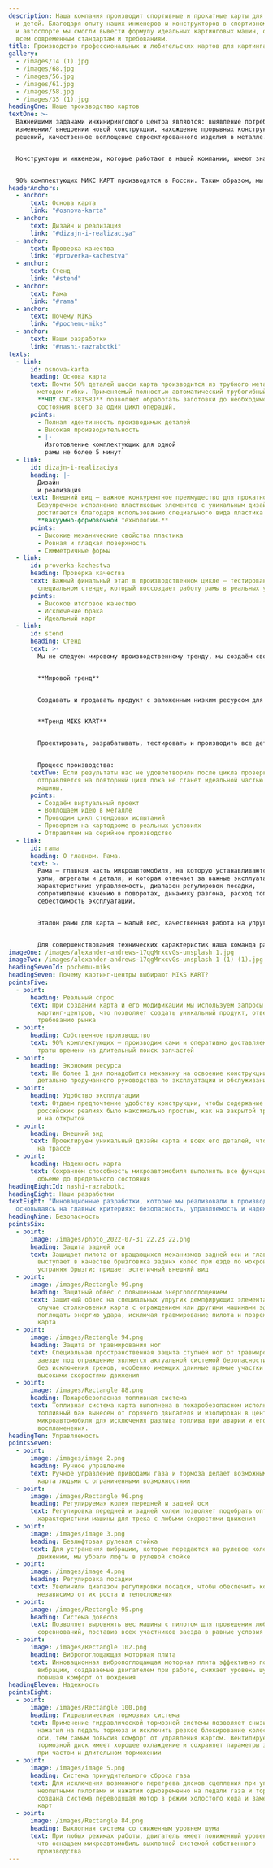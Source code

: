 ```yaml
---
description: Наша компания производит спортивные и прокатные карты для взрослых
  и детей. Благодаря опыту наших инженеров и конструкторов в спортивном картине
  и автоспорте мы смогли вывести формулу идеальных картинговых машин, отвечающим
  всем современным стандартам и требованиям.
title: Производство профессиональных и любительских картов для картинга в Москве
gallery:
  - /images/14 (1).jpg
  - /images/68.jpg
  - /images/56.jpg
  - /images/61.jpg
  - /images/58.jpg
  - /images/35 (1).jpg
headingOne: Наше производство картов
textOne: >-
  Важнейшими задачами инжинирингового центра являются: выявление потребности в
  изменении/ внедрении новой конструкции, нахождение прорывных конструктивных
  решений, качественное воплощение спроектированного изделия в металле.


  Конструкторы и инженеры, которые работают в нашей компании, имеют значительный опыт в спортивном картинге и автоспорте, что позволяет спроектировать карты, отвечающие нашим целям и воплотить все инновационные решения в металле. Для этого мы используем современное точное оборудование, которое позволяет держать высокое качество вне зависимости от количества производимых деталей, снижая производственные риски, минимизируя издержки и снижая себестоимость конечного продукта.


  90% комплектующих МИКС КАРТ производятся в России. Таким образом, мы контролируем каждый шаг будущего карта и можем гарантировать нашим клиентам наличие запасных частей с оперативной логистикой.
headerAnchors:
  - anchor:
      text: Основа карта
      link: "#osnova-karta"
  - anchor:
      text: Дизайн и реализация
      link: "#dizajn-i-realizaciya"
  - anchor:
      text: Проверка качества
      link: "#proverka-kachestva"
  - anchor:
      text: Стенд
      link: "#stend"
  - anchor:
      text: Рама
      link: "#rama"
  - anchor:
      text: Почему MIKS
      link: "#pochemu-miks"
  - anchor:
      text: Наши разработки
      link: "#nashi-razrabotki"
texts:
  - link:
      id: osnova-karta
      heading: Основа карта
      text: Почти 50% деталей шасси карта производится из трубного металлопроката
        методом гибки. Применяемый полностью автоматический трубогибный станок с
        **ЧПУ CNC-38TSRJ** позволяет обработать заготовки до необходимого
        состояния всего за один цикл операций.
      points:
        - Полная идентичность производимых деталей
        - Высокая производительность
        - |-
          Изготовление комплектующих для одной
          рамы не более 5 минут
  - link:
      id: dizajn-i-realizaciya
      heading: |-
        Дизайн 
        и реализация
      text: Внешний вид – важное конкурентное преимущество для прокатного картинга.
        Безупречное исполнение пластиковых элементов с уникальным дизайном
        достигается благодаря использованию специального вида пластика и
        **вакуумно-формовочной технологии.**
      points:
        - Высокие механические свойства пластика
        - Ровная и гладкая поверхность
        - Симметричные формы
  - link:
      id: proverka-kachestva
      heading: Проверка качествa
      text: Важный финальный этап в производственном цикле – тестирование изделий на
        специальном стенде, который воссоздает работу рамы в реальных условиях.
      points:
        - Высокое итоговое качество
        - Исключение брака
        - Идеальный карт
  - link:
      id: stend
      heading: Стенд
      text: >-
        Мы не следуем мировому производственному тренду, мы создаём свой.


        **Мировой тренд**


        Создавать и продавать продукт с заложенным низким ресурсом для дальнейшего заработка на продаже запасных комплектующих. 


        **Тренд MIKS KART**


        Проектировать, разрабатывать, тестировать и производить все детали карта с повышенными характеристиками надежности и высоким уровнем ремонтопригодности.


        Процесс производства: 
      textTwo: Если результаты нас не удовлетворили после цикла проверки, то компонент
        отправляется на повторный цикл пока не станет идеальной частью будущей
        машины.
      points:
        - Создаём виртуальный проект
        - Воплощаем идею в металле
        - Проводим цикл стендовых испытаний
        - Проверяем на картодроме в реальных условиях
        - Отправляем на серийное производство
  - link:
      id: rama
      heading: О главном. Рама.
      text: >-
        Рама — главная часть микроавтомобиля, на которую устанавливаются все
        узлы, агрегаты и детали, и которая отвечает за важные эксплуатационные
        характеристики: управляемость, диапазон регулировок посадки,
        сопротивление качению в поворотах, динамику разгона, расход топлива и
        себестоимость эксплуатации. 


        Эталон рамы для карта — малый вес, качественная работа на упругое кручение вокруг продольной оси в поворотах и отсутствие пластической деформации при работе и ударах.


        Для совершенствования технических характеристик наша команда разработала испытательный стенд. Стенд позволяет нам в короткие сроки провести испытания в идентичных условиях, подобрать оптимальные материалы и технологию производства, чтобы сделать раму высокого качества с заданными механическими и техническими характеристиками.
imageOne: /images/alexander-andrews-17qgMrxcvGs-unsplash 1.jpg
imageTwo: /images/alexander-andrews-17qgMrxcvGs-unsplash 1 (1) (1).jpg
headingSevenId: pochemu-miks
headingSeven: Почему картинг-центры выбирают MIKS KART?
pointsFive:
  - point:
      heading: Реальный спрос
      text: При создании карта и его модификации мы используем запросы пилотов и
        картинг-центров, что позволяет создать уникальный продукт, отвечающий
        требованию рынка
  - point:
      heading: Собственное производство
      text: 90% комплектующих – производим сами и оперативно доставляем без лишней
        траты времени на длительный поиск запчастей
  - point:
      heading: Экономия ресурса
      text: Не более 1 дня понадобится механику на освоение конструкции за счет
        детально продуманного руководства по эксплуатации и обслуживанию
  - point:
      heading: Удобство эксплуатации
      text: Отдаем предпочтение удобству конструкции, чтобы содержание карта в
        российских реалиях было максимально простым, как на закрытой трассе, так
        и на открытой
  - point:
      heading: Внешний вид
      text: Проектируем уникальный дизайн карта и всех его деталей, чтобы выделяться
        на трассе
  - point:
      heading: Надежность карта
      text: Сохраняем способность микроавтомобиля выполнять все функции в полном
        объеме до предельного состояния
headingEightId: nashi-razrabotki
headingEight: Наши разработки
textEight: "Инновационные разработки, которые мы реализовали в производстве,
  основываясь на главных критериях: безопасность, управляемость и надежность"
headingNine: Безопасность
pointsSix:
  - point:
      image: /images/photo_2022-07-31 22.23 22.png
      heading: Защита задней оси
      text: Защищает пилота от вращающихся механизмов задней оси и главной передачи;
        выступает в качестве брызговика задних колес при езде по мокрой трасе,
        устраняя брызги; придает эстетичный внешний вид
  - point:
      image: /images/Rectangle 99.png
      heading: Защитный обвес с повышенным энергопоглощением
      text: Защитный обвес на специальных упругих демпфирующих элементах позволяет в
        случае столкновения карта с ограждением или другими машинами эффективно
        поглощать энергию удара, исключая травмирование пилота и повреждения
        карта
  - point:
      image: /images/Rectangle 94.png
      heading: Защита от травмирования ног
      text: Специальная пространственная защита ступней ног от травмирования при
        заезде под ограждение является актуальной системой безопасности для всех
        без исключения треков, особенно имеющих длинные прямые участки с
        высокими скоростями движения
  - point:
      image: /images/Rectangle 88.png
      heading: Пожаробезопасная топливная система
      text: Топливная система карта выполнена в пожаробезопасном исполнении –
        топливный бак вынесен от горячего двигателя и изолирован в центре
        микроавтомобиля для исключения разлива топлива при аварии и его
        воспламенения.
headingTen: Управляемость
pointsSeven:
  - point:
      image: /images/image 2.png
      heading: Ручное управление
      text: Ручное управление приводами газа и тормоза делает возможным использование
        карта людьми с ограниченными возможностями
  - point:
      image: /images/Rectangle 96.png
      heading: Регулируемая колея передней и задней оси
      text: Регулировка передней и задней колеи позволяет подобрать оптимальные
        характеристики машины для трека с любыми скоростями движения
  - point:
      image: /images/image 3.png
      heading: Безлюфтовая рулевая стойка
      text: Для устранения вибрации, которые передаются на рулевое колесо при
        движении, мы убрали люфты в рулевой стойке
  - point:
      image: /images/image 4.png
      heading: Регулировка посадки
      text: Увеличили диапазон регулировки посадки, чтобы обеспечить комфорт пилотам,
        независимо от их роста и телосложения
  - point:
      image: /images/Rectangle 95.png
      heading: Система довесов
      text: Позволяет выровнять вес машины с пилотом для проведения любительских
        соревнований, поставив всех участников заезда в равные условия
  - point:
      image: /images/Rectangle 102.png
      heading: Вибропоглощающая моторная плита
      text: Инновационная вибропоглощающая моторная плита эффективно поглощает
        вибрации, создаваемые двигателем при работе, снижает уровень шума,
        повышая комфорт от вождения
headingEleven: Надежность
pointsEight:
  - point:
      image: /images/Rectangle 100.png
      heading: Гидравлическая тормозная система
      text: Применение гидравлической тормозной системы позволяет снизить усилие
        нажатия на педаль тормоза и исключить резкое блокирование колес задней
        оси, тем самым повысив комфорт от управления картом. Вентилируемый
        тормозной диск имеет хорошее охлаждение и сохраняет параметры замедления
        при частом и длительном торможении
  - point:
      image: /images/image 5.png
      heading: Система принудительного сброса газа
      text: Для исключения возможного перегрева дисков сцепления при управлении картом
        неопытными пилотами и нажатии одновременно на педали газа и тормоза,
        создана система переводящая мотор в режим холостого хода и замедляющая
        карт
  - point:
      image: /images/Rectangle 84.png
      heading: Выхлопная система со сниженным уровнем шума
      text: При любых режимах работы, двигатель имеет пониженный уровень шума, потому
        что оснащаем микроавтомобиль выхлопной системой собственного
        производства
---
```

